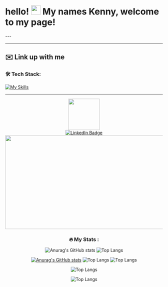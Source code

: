 </div>
  <h1>
  hello! <img src="https://media.giphy.com/media/hvRJCLFzcasrR4ia7z/giphy.gif" width="30px"/> My names Kenny, welcome to my page!
  </h1>
</div>
---
<img src="https://komarev.com/ghpvc/?username=kenmain5&style=flat-square&color=blue" alt=""/>

---
:envelope: Link up with me
---

### :hammer_and_wrench: Tech Stack:
[![My Skills](https://skillicons.dev/icons?i=react,express,nodejs,js,html,css,sass,tailwind,mysql,postgres,mongodb,git,aws,jquery,jest,redux,vite,vim,vercel,vscode,babel,supabase,postman&perline=10	)](https://skillicons.dev)

---



<div id="header" align="center">
  <img src="https://media.giphy.com/media/M9gbBd9nbDrOTu1Mqx/giphy.gif" width="100"/>
  <div id="badges">
  <a href="https://www.linkedin.com/in/kennetharguelles/">
    <img src="https://img.shields.io/badge/LinkedIn-blue?style=for-the-badge&logo=linkedin&logoColor=white" alt="LinkedIn Badge"/>
  </a>
  <!--    <a href="your-youtube-URL">
    <img src="https://img.shields.io/badge/YouTube-red?style=for-the-badge&logo=youtube&logoColor=white" alt="Youtube Badge"/>
  </a>  -->
 <!-- https://github.com/anuraghazra/github-readme-stats?tab=readme-ov-file#top-languages-card -->





<div align="center">
  <img src="https://media.giphy.com/media/dWesBcTLavkZuG35MI/giphy.gif" width="600" height="300"/>
</div>





### :fire: My Stats :

![Anurag's GitHub stats](https://github-readme-stats.vercel.app/apiKenMain5anuraghazra&show_icons=true&theme=transparent)
![Top Langs](https://github-readme-stats.vercel.app/api/top-langs/KenMain5anuraghazra&layout=compact)

[![Anurag's GitHub stats](https://github-readme-stats.vercel.app/apiKenMain5anuraghazra)](https://github.com/anuraghazra/github-readme-stats)
![Top Langs](https://github-readme-stats.vercel.app/api/top-langs/kenmain5anuraghazra&size_weight=0.5&count_weight=0.5)
 ![Top Langs](https://github-readme-stats.vercel.app/api/top-langs/KenMain5anuraghazra&hide_progress=true)

  ![Top Langs](https://github-readme-stats.vercel.app/api/top-langs/KenMain5anuraghazra&hide_progress=true)

   ![Top Langs](https://github-readme-stats.vercel.app/api/top-langs/KenMain5anuraghazra&hide_progress=true)

   
